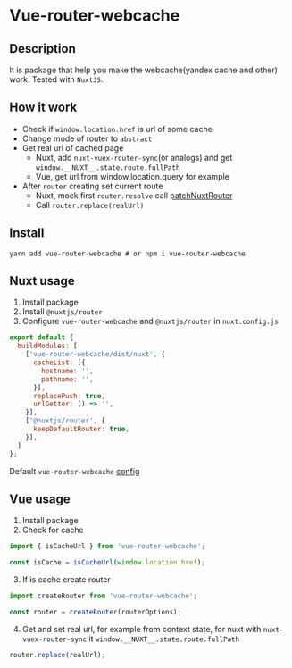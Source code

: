 # Vue-router-webcache
## Description
It is package that help you make the webcache(yandex cache and other) work. Tested with `NuxtJS`.

## How it work
- Check if `window.location.href` is url of some cache
- Change mode of router to `abstract`
- Get real url of cached page
  - Nuxt, add `nuxt-vuex-router-sync`(or analogs) and get `window.__NUXT__.state.route.fullPath`
  - Vue, get url from window.location.query for example
- After `router` creating set current route
  - Nuxt, mock first `router.resolve` call [patchNuxtRouter](https://github.com/Kolobok12309/vue-router-webcache/blob/c289d3d77ae917c70f81f898a3e018ae3da10894/lib/utils.ts#L15-L22)
  - Call `router.replace(realUrl)`

## Install
```
yarn add vue-router-webcache # or npm i vue-router-webcache
```

## Nuxt usage
1. Install package
2. Install `@nuxtjs/router`
3. Configure `vue-router-webcache` and `@nuxtjs/router` in `nuxt.config.js`
```js
export default {
  buildModules: [
    ['vue-router-webcache/dist/nuxt', {
      cacheList: [{
        hostname: '',
        pathname: '',
      }],
      replacePush: true,
      urlGetter: () => '',
    }],
    ['@nuxtjs/router', {
      keepDefaultRouter: true,
    }],
  ]
};
```
Default `vue-router-webcache` [config](https://github.com/Kolobok12309/vue-router-webcache/blob/master/lib/nuxt/index.ts#L17-L27)

## Vue usage
1. Install package
2. Check for cache
```js
import { isCacheUrl } from 'vue-router-webcache';

const isCache = isCacheUrl(window.location.href);
```
3. If is cache create router
```js
import createRouter from 'vue-router-webcache';

const router = createRouter(routerOptions);
```
4. Get and set real url, for example from context state, for nuxt with `nuxt-vuex-router-sync` it `window.__NUXT__.state.route.fullPath`
```js
router.replace(realUrl);
```
